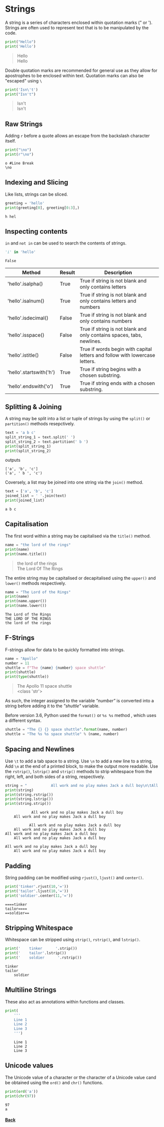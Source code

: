 # Strings
A string is a series of characters enclosed within quotation marks (" or ').
Strings are often used to represent text that is to be manipulated by the code.
```python
print("Hello")
print('Hello')
```
> Hello\
> Hello

Double quotation marks are recommended for general use as they allow for apostrophes to be enclosed within text.
Quotation marks can also be "escaped" using ```\```
```python
print('Isn\'t')
print("Isn't")
```
> Isn't\
> Isn't

## Raw Strings
Adding ```r``` before a quote allows an escape from the backslash character itself.
```python
print("\no")
print(r"\no")
```
```
o #Line Break
\no
```

## Indexing and Slicing
Like lists, strings can be sliced.
```python
greeting = 'hello'
print(greeting[0], greeting[0:3],)
```
```
h hel
```

## Inspecting contents

```in``` and ```not in``` can be used to search the contents of strings.
```python
'i' in 'hello'
```
```
False
```

| Method | Result | Description
|---|---|---|
| 'hello'.isalpha() | True | True if string is not blank and only contains letters
| 'hello'.isalnum() | True | True if string is not blank and only contains letters and numbers
| 'hello'.isdecimal() | False | True if string is not blank and only contains numbers
| 'hello'.isspace() | False | True if string is not blank and only contains spaces, tabs, newlines.
| 'hello'.istitle() | False | True if words begin with capital letters and follow with lowercase letters.
| 'hello'.startswith('h') | True | True if string begins with a chosen substring.
| 'hello'.endswith('o') | True | True if string ends with a chosen substring.

## Splitting & Joining
A string may be split into a list or tuple of strings by using the ```split()``` or ```partition()``` methods resepctively.
```python
text = 'a b c'
split_string_1 = text.split(' ')
split_string_2 = text.partition(' b ')
print(split_string_1)
print(split_string_2)
```
outputs
```
['a', 'b', 'c']
('a', ' b ', 'c')
```

Coversely, a list may be joined into one string via the ```join()``` method.
```python
text = ['a', 'b', 'c']
joined_list = ' '.join(text)
print(joined_list)
```
```
a b c
```

## Capitalisation
The first word within a string may be capitalised via the ```title()``` method. 
```python
name = "the lord of the rings"
print(name)
print(name.title())
```
> the lord of the rings\
> The Lord Of The Rings

The entire string may be capitalised or decapitalised using the ```upper()``` and ```lower()``` methods respectively. 
```python
name = "The Lord of the Rings"
print(name)
print(name.upper())
print(name.lower())
```
```
The Lord of the Rings
THE LORD OF THE RINGS
the lord of the rings
```

## F-Strings
F-strings allow for data to be quickly formatted into strings. 
```python
name = "Apollo"
number = 11
shuttle = f"The {name} {number} space shuttle"
print(shuttle)
print(type(shuttle))
```
> The Apollo 11 space shuttle\
> <class 'str'>

As such, the integer assigned to the variable _"number"_ is converted into a string before adding it to the _"shuttle"_ variable.

Before version 3.6, Python used the ```format()``` or ```%s %s``` method , which uses a different syntax.
```python
shuttle = "The {} {} space shuttle".format(name, number)
shuttle = "The %s %s space shuttle" % (name, number)
```

## Spacing and Newlines
Use ```\t``` to add a tab space to a string. 
Use ```\n``` to add a new line to a string. 
Add ```\n``` at the end of a printed block, to make the output more readable.
Use the ```rstrip()```, ```lstrip()``` and ```strip()``` methods to strip whitespace from the right, left, and both sides of a string, respectively. 

```python
string = "           All work and no play makes Jack a dull boy\n\tAll work and no play makes Jack a dull boy\n         "
print(string)
print(string.rstrip())
print(string.lstrip())
print(string.strip())
```
```
            All work and no play makes Jack a dull boy
	All work and no play makes Jack a dull boy
         
           All work and no play makes Jack a dull boy
	All work and no play makes Jack a dull boy
All work and no play makes Jack a dull boy
	All work and no play makes Jack a dull boy
         
All work and no play makes Jack a dull boy
 	All work and no play makes Jack a dull boy
```

## Padding
String padding can be modified using ```rjust()```, ```ljust()``` and ```center()```.
```python
print('tinker'.rjust(10,'='))
print('tailor'.ljust(10,'='))
print('soldier'.center(11,'='))
```
```
====tinker
tailor====
==soldier==
```

## Stripping Whitespace
Whitespace can be stripped using ```strip()```, ```rstrip()```, and ```lstrip()```.
```python
print('    tinker      '.strip())
print('    tailor'.lstrip())
print('    soldier      '.rstrip())
```
```
tinker
tailor
    soldier
```

## Multiline Strings
These also act as annotations within functions and classes.
```python
print(
    '''
    Line 1
    Line 2
    Line 3
    ''')
```
```
    Line 1
    Line 2
    Line 3
```

## Unicode values
The Unicode value of a character or the character of a Unicode value cand be obtained using the ```ord()``` and ```chr()``` functions.
```python
print(ord('a'))
print(chr(97))
```
```
97
a
```

#### [Back](../README.md)
